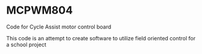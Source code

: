 # MCPWM804
Code for Cycle Assist motor control board

This code is an attempt to create software to utilize field oriented control for a school project
